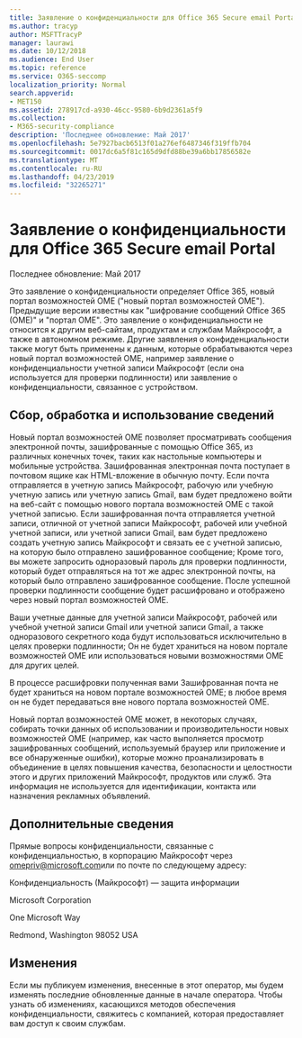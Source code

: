 ```yaml
---
title: Заявление о конфиденциальности для Office 365 Secure email Portal
ms.author: tracyp
author: MSFTTracyP
manager: laurawi
ms.date: 10/12/2018
ms.audience: End User
ms.topic: reference
ms.service: O365-seccomp
localization_priority: Normal
search.appverid:
- MET150
ms.assetid: 278917cd-a930-46cc-9580-6b9d2361a5f9
ms.collection:
- M365-security-compliance
description: 'Последнее обновление: Май 2017'
ms.openlocfilehash: 5e7927bacb6513f01a276ef6487346f319ffb704
ms.sourcegitcommit: 0017dc6a5f81c165d9dfd88be39a6bb17856582e
ms.translationtype: MT
ms.contentlocale: ru-RU
ms.lasthandoff: 04/23/2019
ms.locfileid: "32265271"
---
```

# <a name="privacy-statement-for-office-365-secure-email-portal"></a>Заявление о конфиденциальности для Office 365 Secure email Portal

Последнее обновление: Май 2017
  
Это заявление о конфиденциальности определяет Office 365, новый портал возможностей OME ("новый портал возможностей OME"). Предыдущие версии известны как "шифрование сообщений Office 365 (OME)" и "портал OME". Это заявление о конфиденциальности не относится к другим веб-сайтам, продуктам и службам Майкрософт, а также в автономном режиме. Другие заявления о конфиденциальности также могут быть применены к данным, которые обрабатываются через новый портал возможностей OME, например заявление о конфиденциальности учетной записи Майкрософт (если она используется для проверки подлинности) или заявление о конфиденциальности, связанное с устройством.
  
## <a name="collection-processing-and-use-of-your-information"></a>Сбор, обработка и использование сведений

Новый портал возможностей OME позволяет просматривать сообщения электронной почты, зашифрованные с помощью Office 365, из различных конечных точек, таких как настольные компьютеры и мобильные устройства. Зашифрованная электронная почта поступает в почтовом ящике как HTML-вложение в обычную почту. Если почта отправляется в учетную запись Майкрософт, рабочую или учебную учетную запись или учетную запись Gmail, вам будет предложено войти на веб-сайт с помощью нового портала возможностей OME с такой учетной записью. Если зашифрованная почта отправляется учетной записи, отличной от учетной записи Майкрософт, рабочей или учебной учетной записи, или учетной записи Gmail, вам будет предложено создать учетную запись Майкрософт и связать ее с учетной записью, на которую было отправлено зашифрованное сообщение; Кроме того, вы можете запросить одноразовый пароль для проверки подлинности, который будет отправляться на тот же адрес электронной почты, на который было отправлено зашифрованное сообщение. После успешной проверки подлинности сообщение будет расшифровано и отображено через новый портал возможностей OME.
  
Ваши учетные данные для учетной записи Майкрософт, рабочей или учебной учетной записи Gmail или учетной записи Gmail, а также одноразового секретного кода будут использоваться исключительно в целях проверки подлинности; Он не будет храниться на новом портале возможностей OME или использоваться новыми возможностями OME для других целей.
  
В процессе расшифровки полученная вами Зашифрованная почта не будет храниться на новом портале возможностей OME; в любое время он не будет передаваться вне нового портала возможностей OME.
  
Новый портал возможностей OME может, в некоторых случаях, собирать точки данных об использовании и производительности новых возможностей OME (например, как часто выполняется просмотр зашифрованных сообщений, используемый браузер или приложение и все обнаруженные ошибки), которые можно проанализировать в объединение в целях повышения качества, безопасности и целостности этого и других приложений Майкрософт, продуктов или служб. Эта информация не используется для идентификации, контакта или назначения рекламных объявлений.
  
## <a name="for-more-information"></a>Дополнительные сведения

Прямые вопросы конфиденциальности, связанные с конфиденциальностью, в корпорацию Майкрософт через [omepriv@microsoft.com](mailto:omepriv@microsoft.com)или по почте по следующему адресу:
  
Конфиденциальность (Майкрософт) — защита информации
  
Microsoft Corporation
  
One Microsoft Way
  
Redmond, Washington 98052 USA
  
## <a name="changes"></a>Изменения

Если мы публикуем изменения, внесенные в этот оператор, мы будем изменять последние обновленные данные в начале оператора. Чтобы узнать об изменениях, касающихся методов обеспечения конфиденциальности, свяжитесь с компанией, которая предоставляет вам доступ к своим службам.
  

